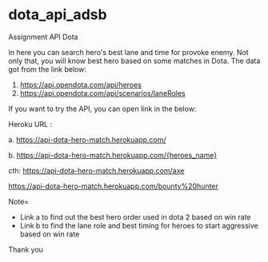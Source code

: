 # dota_api_adsb
Assignment API Dota

In here you can search hero's best lane and time for provoke enemy. Not only that, you will know best hero based on some matches in Dota.
The data got from the link below:
1. https://api.opendota.com/api/heroes
2. https://api.opendota.com/api/scenarios/laneRoles

If you want to try the API, you can open link in the below:

Heroku URL	: 

a. https://api-dota-hero-match.herokuapp.com/

b. https://api-dota-hero-match.herokuapp.com/{heroes_name}

cth: 
https://api-dota-hero-match.herokuapp.com/axe

https://api-dota-hero-match.herokuapp.com/bounty%20hunter
     
Note=  
-	Link a to find out the best hero order used in dota 2 based on win rate
-	Link b to find the lane role and best timing for heroes to start aggressive based on win rate

Thank you
